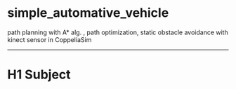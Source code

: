 # simple_automative_vehicle
path planning with A* alg. , path optimization, static obstacle avoidance with kinect sensor in CoppeliaSim

___

# H1 Subject
